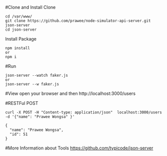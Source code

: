 #Clone and Install
Clone
```
cd /var/www/
git clone https://github.com/prawee/node-simulator-api-server.git json-server
cd json-server
```
Install Package
```
npm install
or 
npm i 
```

#Run
```
json-server --watch faker.js 
or 
json-server --w faker.js
```

#View
open your browser and then 
http://localhost:3000/users

#RESTFul
POST
```
curl -X POST -H "Content-type: application/json"  localhost:3000/users -d '{"name": "Prawee Wongsa" }'
```
```
{
  "name": "Prawee Wongsa",
  "id": 51
}
```

#More Information about Tools
https://github.com/typicode/json-server

